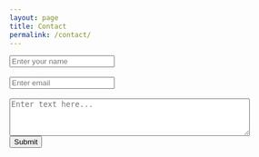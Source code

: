 ```yaml
---
layout: page
title: Contact
permalink: /contact/
---
```

<form accept-charset="UTF-8" action=" https://sharpemachine.github.io//{hayk.grigoryan@sharpemachine.com}" method="POST" enctype="multipart/form-data" target="_blank">
          <div class="form-group">
<!--              <label for="exampleInputName">Name</label> 
               <br>  -->
            <input type="text" name="name" class="form-control" id="exampleInputName" placeholder="Enter your name" required="required">
          </div>
          <br>
         <div class="form-group">
<!--             <label for="exampleInputEmail1" required="required">Email address</label>
               <br> -->
            <input type="email" name="email" class="form-control" id="exampleInputEmail1" aria-describedby="emailHelp" placeholder="Enter email">
          </div>
          <br>
            <div class="form-group">
            <textarea rows="4" cols="50" name="comment" class="form-control" placeholder="Enter text here..." ></textarea>
           </div>
          <button type="submit" class="btn btn-primary">Submit</button>
        </form>
